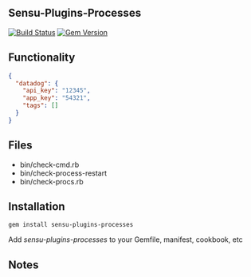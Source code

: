 ## Sensu-Plugins-Processes

[![Build Status](https://travis-ci.org/sensu-plugins/sensu-plugins-processes.svg?branch=master)](https://travis-ci.org/sensu-plugins/sensu-plugins-processes)
[![Gem Version](https://badge.fury.io/rb/sensu-plugins-processes.svg)](http://badge.fury.io/rb/sensu-plugins-processes)

## Functionality
```json
{
  "datadog": {
    "api_key": "12345",
    "app_key": "54321",
    "tags": []
  }
}
```
## Files
 * bin/check-cmd.rb
 * bin/check-process-restart
 * bin/check-procs.rb

## Installation

`gem install sensu-plugins-processes`

Add *sensu-plugins-processes* to your Gemfile, manifest, cookbook, etc

## Notes

